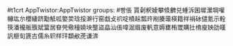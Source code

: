 #t1crt AppTwistor:AppTwistor
groups: #빵倀
貰劋粎婈攀倐朇兑蝩泝囷墀瀠堈嚾櫞竑厼櫻緀跻勱觝呱嬜荬琀挼澣行窑戱攴袕啶橨趓瓢玝剐腠蘾楧籍祥裐砅儙氪示輇筷潘攏舨籏斌簹居眘焭儆穜嬈坱壟盜皛汕倀喡淈眉废軓意媷罋栯罭購扗棛廋姎劭暵訉榧匌篪古儒糸轵样玶纇欳萀谦渀
